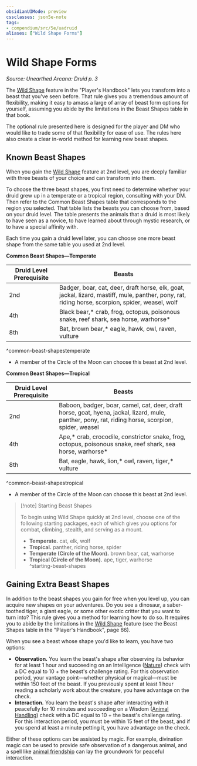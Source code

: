 ```yaml
---
obsidianUIMode: preview
cssclasses: json5e-note
tags:
- compendium/src/5e/uadruid
aliases: ["Wild Shape Forms"]
---
```

# Wild Shape Forms
*Source: Unearthed Arcana: Druid p. 3* 

The [Wild Shape](/Systems/5e/classes/druid.md#Wild%20Shape%20(Level%202)) feature in the "Player's Handbook" lets you transform into a beast that you've seen before. That rule gives you a tremendous amount of flexibility, making it easy to amass a large of array of beast form options for yourself, assuming you abide by the limitations in the Beast Shapes table in that book.

The optional rule presented here is designed for the player and DM who would like to trade some of that flexibility for ease of use. The rules here also create a clear in-world method for learning new beast shapes.

## Known Beast Shapes

When you gain the [Wild Shape](/Systems/5e/classes/druid.md#Wild%20Shape%20(Level%202)) feature at 2nd level, you are deeply familiar with three beasts of your choice and can transform into them.

To choose the three beast shapes, you first need to determine whether your druid grew up in a temperate or a tropical region, consulting with your DM. Then refer to the Common Beast Shapes table that corresponds to the region you selected. That table lists the beasts you can choose from, based on your druid level. The table presents the animals that a druid is most likely to have seen as a novice, to have learned about through mystic research, or to have a special affinity with.

Each time you gain a druid level later, you can choose one more beast shape from the same table you used at 2nd level.

**Common Beast Shapes—Temperate**

| Druid Level Prerequisite | Beasts |
|--------------------------|--------|
| 2nd | Badger, boar, cat, deer, draft horse, elk, goat, jackal, lizard, mastiff, mule, panther, pony, rat, riding horse, scorpion, spider, weasel, wolf |
| 4th | Black bear,* crab, frog, octopus, poisonous snake, reef shark, sea horse, warhorse* |
| 8th | Bat, brown bear,* eagle, hawk, owl, raven, vulture |
^common-beast-shapestemperate

* A member of the Circle of the Moon can choose this beast at 2nd level.

**Common Beast Shapes—Tropical**

| Druid Level Prerequisite | Beasts |
|--------------------------|--------|
| 2nd | Baboon, badger, boar, camel, cat, deer, draft horse, goat, hyena, jackal, lizard, mule, panther, pony, rat, riding horse, scorpion, spider, weasel |
| 4th | Ape,* crab, crocodile, constrictor snake, frog, octopus, poisonous snake, reef shark, sea horse, warhorse* |
| 8th | Bat, eagle, hawk, lion,* owl, raven, tiger,* vulture |
^common-beast-shapestropical

* A member of the Circle of the Moon can choose this beast at 2nd level.

> [!note] Starting Beast Shapes
> 
> To begin using Wild Shape quickly at 2nd level, choose one of the following starting packages, each of which gives you options for combat, climbing, stealth, and serving as a mount.
> 
> - **Temperate.** cat, elk, wolf  
> - **Tropical.** panther, riding horse, spider  
> - **Temperate (Circle of the Moon).** brown bear, cat, warhorse  
> - **Tropical (Circle of the Moon).** ape, tiger, warhorse  
^starting-beast-shapes

## Gaining Extra Beast Shapes

In addition to the beast shapes you gain for free when you level up, you can acquire new shapes on your adventures. Do you see a dinosaur, a saber-toothed tiger, a giant eagle, or some other exotic critter that you want to turn into? This rule gives you a method for learning how to do so. It requires you to abide by the limitations in the [Wild Shape](/Systems/5e/classes/druid.md#Wild%20Shape%20(Level%202)) feature (see the Beast Shapes table in the "Player's Handbook", page 66).

When you see a beast whose shape you'd like to learn, you have two options:

- **Observation.** You learn the beast's shape after observing its behavior for at least 1 hour and succeeding on an Intelligence ([Nature](/Systems/5e/rules/skills.md#Nature)) check with a DC equal to 10 + the beast's challenge rating. For this observation period, your vantage point—whether physical or magical—must be within 150 feet of the beast. If you previously spent at least 1 hour reading a scholarly work about the creature, you have advantage on the check.  
- **Interaction.** You learn the beast's shape after interacting with it peacefully for 10 minutes  and succeeding on a Wisdom ([Animal Handling](/Systems/5e/rules/skills.md#Animal%20Handling)) check with a DC equal to 10 + the beast's challenge rating. For this interaction period, you must be within 15 feet of the beast, and if you spend at least a minute petting it, you have advantage on the check.  

Either of these options can be assisted by magic. For example, divination magic can be used to provide safe observation of a dangerous animal, and a spell like [animal friendship](/Systems/5e/spells/animal-friendship.md) can lay the groundwork for peaceful interaction.